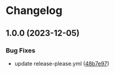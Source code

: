 # Changelog

## 1.0.0 (2023-12-05)


### Bug Fixes

* update release-please.yml ([48b7e97](https://github.com/joe-n11/module-a/commit/48b7e97095485328c9c8fdd7f6edebce8c1d54f3))
